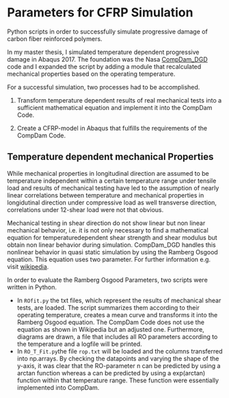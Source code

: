 # Parameters for CFRP Simulation
Python scripts in order to successfully simulate progressive damage of carbon fiber reinforced polymers.

In my master thesis, I simulated temperature dependent progressive damage in Abaqus 2017. The foundation was the Nasa [CompDam_DGD](https://github.com/nasa/CompDam_DGD) code and I expanded the script by adding a module that recalculated mechanical properties based on the operating temperature.

For a successful simulation, two processes had to be accomplished.

1. Transform temperature dependent results of real mechanical tests into a sufficient mathematical equation and implement it into the CompDam Code.

2. Create a CFRP-model in Abaqus that fulfills the requirements of the CompDam Code.


## Temperature dependent mechanical Properties
While mechanical properties in longitudinal direction are assumed to be temperature independent within a certain temperature range under tensile load and results of mechanical testing have led to the assumption of nearly linear correlations between temperature and mechanical properties in longidutinal direction under compressive load as well transverse direction, correlations under 12-shear load were not that obvious.

Mechanical testing in shear direction do not show linear but non linear mechanical behavior, i.e. it is not only necessary to find a mathematical equation for temperaturedependent shear strength and shear modulus but obtain non linear behavior during simulation.
CompDam_DGD handles this nonlinear behavior in quasi static simulation by using the Ramberg Osgood equation. This equation uses two parameter. For further information e.g. visit [wikipedia](https://en.wikipedia.org/wiki/Ramberg%E2%80%93Osgood_relationship).

In order to evaluate the Ramberg Osgood Parameters, two scripts were written in Python.
- In ```ROfit.py``` the txt files, which represent the results of mechanical shear tests, are loaded. The script summarizes them according to their operating temperature, creates a mean curve and transforms it into the Ramberg Osgood equation. The CompDam Code does not use the equation as shown in Wikipedia but an adjusted one. Furthermore, diagrams are drawn, a file that includes all RO parameters according to the temperature and a logfile will be printed.
- In ```RO_T_Fit.py```the file ```rop.txt``` will be loaded and the columns transferred into np.arrays. By checking the datapoints and varying the shape of the y-axis, it was clear that the RO-parameter n can be predicted by using a arctan function whereas a can be predicted by using a exp(arctan) function within that temperature range. These function were essentially implemented into CompDam.


